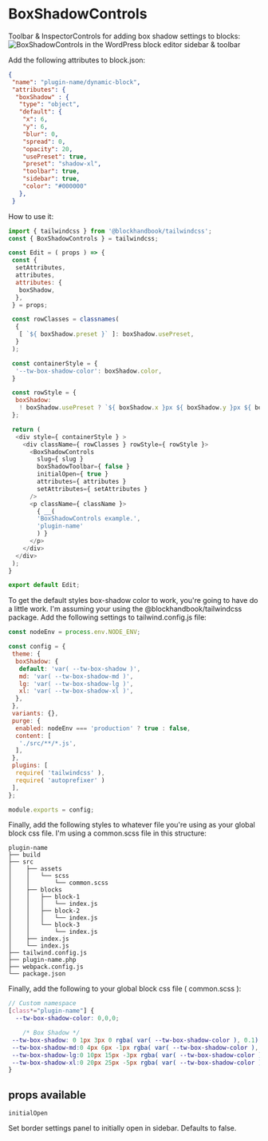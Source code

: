 
# BoxShadowControls

Toolbar & InspectorControls for adding box shadow settings to blocks:
![BoxShadowControls in the WordPress block editor sidebar & toolbar](https://blockhandbook.com/wp-content/uploads/2020/05/BoxShadowControls-screenshot.png)

Add the following attributes to block.json:

```json
{
 "name": "plugin-name/dynamic-block",
 "attributes": {
  "boxShadow" : {
   "type": "object",
   "default": {
    "x": 6,
    "y": 6,
    "blur": 0,
    "spread": 0,
    "opacity": 20,
    "usePreset": true,
    "preset": "shadow-xl",
    "toolbar": true,
    "sidebar": true,
    "color": "#000000"
   },
 }
```

How to use it:

```javascript
import { tailwindcss } from '@blockhandbook/tailwindcss';
const { BoxShadowControls } = tailwindcss;

const Edit = ( props ) => {
 const {
  setAttributes,
  attributes,
  attributes: {
   boxShadow,
  },
 } = props;

 const rowClasses = classnames(
  {
   [ `${ boxShadow.preset }` ]: boxShadow.usePreset,
  }
 );

 const containerStyle = {
  '--tw-box-shadow-color': boxShadow.color,
 }

 const rowStyle = {
  boxShadow:
   ! boxShadow.usePreset ? `${ boxShadow.x }px ${ boxShadow.y }px ${ boxShadow.blur }px ${ boxShadow.spread }px rgba( ${ boxShadow.color }, ${ boxShadow.opacity / 100 } )` : null
 };

 return (
  <div style={ containerStyle } >
    <div className={ rowClasses } rowStyle={ rowStyle }>
      <BoxShadowControls
        slug={ slug }
        boxShadowToolbar={ false }
        initialOpen={ true }
        attributes={ attributes }
        setAttributes={ setAttributes }
      />
      <p className={ className }>
        { __(
        'BoxShadowControls example.',
        'plugin-name'
        ) }
      </p>
    </div>
  </div>
 );
}

export default Edit;
```

To get the default styles box-shadow color to work, you're going to have do a little work. I'm assuming your using the @blockhandbook/tailwindcss package.  Add the following settings to tailwind.config.js file:

```javascript
const nodeEnv = process.env.NODE_ENV;

const config = {
 theme: {
  boxShadow: {
   default: 'var( --tw-box-shadow )',
   md: 'var( --tw-box-shadow-md )',
   lg: 'var( --tw-box-shadow-lg )',
   xl: 'var( --tw-box-shadow-xl )',
  },
 },
 variants: {},
 purge: {
  enabled: nodeEnv === 'production' ? true : false,
  content: [
   './src/**/*.js',
  ],
 },
 plugins: [
  require( 'tailwindcss' ),
  require( 'autoprefixer' )
 ],
};

module.exports = config;

```

Finally, add the following styles to whatever file you're using as your global block css file. I'm using a common.scss file in this structure:

```text
plugin-name
├── build
├── src
│    ├── assets
│    │   └── scss
│    │       └── common.scss
│    ├── blocks
│    │   ├── block-1
│    │   │   └── index.js
│    │   ├── block-2
│    │   │   └── index.js
│    │   └── block-3
│    │       └── index.js
│    ├── index.js
│    └── index.js
├── tailwind.config.js
├── plugin-name.php
├── webpack.config.js
└── package.json

```

Finally, add the following to your global block css file ( common.scss ):

```scss
// Custom namespace
[class*="plugin-name"] {
  --tw-box-shadow-color: 0,0,0;

    /* Box Shadow */
 --tw-box-shadow: 0 1px 3px 0 rgba( var( --tw-box-shadow-color ), 0.1), 0 1px 2px 0 rgba( var( --tw-box-shadow-color ), 0.06);
 --tw-box-shadow-md:0 4px 6px -1px rgba( var( --tw-box-shadow-color ), 0.1), 0 2px 4px -1px rgba( var( --tw-box-shadow-color ), 0.06);
 --tw-box-shadow-lg:0 10px 15px -3px rgba( var( --tw-box-shadow-color ), 0.1), 0 4px 6px -2px rgba( var( --tw-box-shadow-color ), 0.05);
 --tw-box-shadow-xl:0 20px 25px -5px rgba( var( --tw-box-shadow-color ), 0.1), 0 10px 10px -5px rgba( var( --tw-box-shadow-color ), 0.04);
}
```

## props available

```test
initialOpen
```

Set border settings panel to initially open in sidebar.  Defaults to false.
